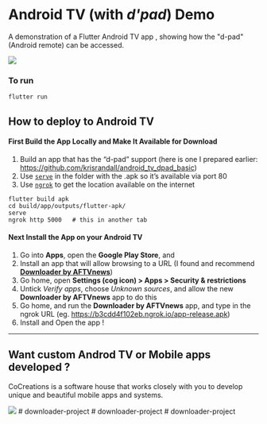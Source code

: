 # Android TV (with *d'pad*) Demo

A demonstration of a Flutter Android TV app , showing how the "d-pad" (Android remote) can be accessed.

![](ss.png)

### To run

```
flutter run
```

## How to deploy to Android TV


#### First Build the App Locally and Make It Available for Download

1. Build an app that has the “d-pad” support (here is one I prepared earlier: https://github.com/krisrandall/android_tv_dpad_basic)
2. Use [`serve`](https://www.npmjs.com/package/serve) in the folder with the .apk so it’s available via port 80
3. Use [`ngrok`](https://ngrok.com/) to get the location available on the internet

```
flutter build apk  
cd build/app/outputs/flutter-apk/
serve
ngrok http 5000   # this in another tab
```

#### Next Install the App on your Android TV

1. Go into **Apps**, open the **Google Play Store**, and
2. Install an app that will allow browsing to a URL
(I found and recommend [**Downloader by AFTVnews**](https://play.google.com/store/apps/details?id=com.esaba.downloader))
3. Go home, open **Settings (cog icon) > Apps > Security & restrictions**
4. Untick *Verify apps*, choose *Unknown sources*, and allow the new **Downloader by AFTVnews** app to do this
5. Go home, and run the **Downloader by AFTVnews** app,
and type in the ngrok URL
(eg. https://b3cdd4f102eb.ngrok.io/app-release.apk)
6. Install and Open the app !

-----

## Want custom Androd TV or Mobile apps developed ?

CoCreations is a software house that works closely with you to develop unique and beautiful mobile apps and systems.

[![](ccl.png)](https://cocreations.com.au/)
#   d o w n l o a d e r - p r o j e c t  
 #   d o w n l o a d e r - p r o j e c t  
 #   d o w n l o a d e r - p r o j e c t  
 